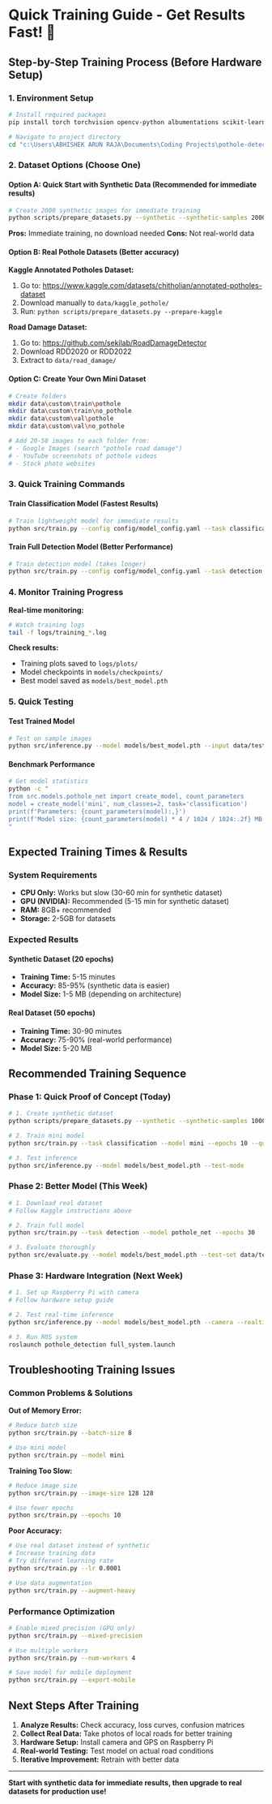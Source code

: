 # Quick Training Guide - Get Results Fast! 🚀

## Step-by-Step Training Process (Before Hardware Setup)

### 1. Environment Setup
```bash
# Install required packages
pip install torch torchvision opencv-python albumentations scikit-learn matplotlib tqdm requests

# Navigate to project directory
cd "c:\Users\ABHISHEK ARUN RAJA\Documents\Coding Projects\pothole-detection"
```

### 2. Dataset Options (Choose One)

#### Option A: Quick Start with Synthetic Data (Recommended for immediate results)
```bash
# Create 2000 synthetic images for immediate training
python scripts/prepare_datasets.py --synthetic --synthetic-samples 2000
```
**Pros:** Immediate training, no download needed
**Cons:** Not real-world data

#### Option B: Real Pothole Datasets (Better accuracy)

**Kaggle Annotated Potholes Dataset:**
1. Go to: https://www.kaggle.com/datasets/chitholian/annotated-potholes-dataset
2. Download manually to `data/kaggle_pothole/`
3. Run: `python scripts/prepare_datasets.py --prepare-kaggle`

**Road Damage Dataset:**
1. Go to: https://github.com/sekilab/RoadDamageDetector
2. Download RDD2020 or RDD2022
3. Extract to `data/road_damage/`

#### Option C: Create Your Own Mini Dataset
```bash
# Create folders
mkdir data\custom\train\pothole
mkdir data\custom\train\no_pothole
mkdir data\custom\val\pothole
mkdir data\custom\val\no_pothole

# Add 20-50 images to each folder from:
# - Google Images (search "pothole road damage")
# - YouTube screenshots of pothole videos
# - Stock photo websites
```

### 3. Quick Training Commands

#### Train Classification Model (Fastest Results)
```bash
# Train lightweight model for immediate results
python src/train.py --config config/model_config.yaml --task classification --model mini --epochs 20 --batch-size 32 --lr 0.001
```

#### Train Full Detection Model (Better Performance)
```bash
# Train detection model (takes longer)
python src/train.py --config config/model_config.yaml --task detection --model pothole_net --epochs 50 --batch-size 16 --lr 0.0005
```

### 4. Monitor Training Progress

**Real-time monitoring:**
```bash
# Watch training logs
tail -f logs/training_*.log
```

**Check results:**
- Training plots saved to `logs/plots/`
- Model checkpoints in `models/checkpoints/`
- Best model saved as `models/best_model.pth`

### 5. Quick Testing

#### Test Trained Model
```bash
# Test on sample images
python src/inference.py --model models/best_model.pth --input data/test_images/ --output results/
```

#### Benchmark Performance
```bash
# Get model statistics
python -c "
from src.models.pothole_net import create_model, count_parameters
model = create_model('mini', num_classes=2, task='classification')
print(f'Parameters: {count_parameters(model):,}')
print(f'Model size: {count_parameters(model) * 4 / 1024 / 1024:.2f} MB')
"
```

## Expected Training Times & Results

### System Requirements
- **CPU Only:** Works but slow (30-60 min for synthetic dataset)
- **GPU (NVIDIA):** Recommended (5-15 min for synthetic dataset)
- **RAM:** 8GB+ recommended
- **Storage:** 2-5GB for datasets

### Expected Results

#### Synthetic Dataset (20 epochs)
- **Training Time:** 5-15 minutes
- **Accuracy:** 85-95% (synthetic data is easier)
- **Model Size:** 1-5 MB (depending on architecture)

#### Real Dataset (50 epochs)
- **Training Time:** 30-90 minutes
- **Accuracy:** 75-90% (real-world performance)
- **Model Size:** 5-20 MB

## Recommended Training Sequence

### Phase 1: Quick Proof of Concept (Today)
```bash
# 1. Create synthetic dataset
python scripts/prepare_datasets.py --synthetic --synthetic-samples 1000

# 2. Train mini model
python src/train.py --task classification --model mini --epochs 10 --quick-test

# 3. Test inference
python src/inference.py --model models/best_model.pth --test-mode
```

### Phase 2: Better Model (This Week)
```bash
# 1. Download real dataset
# Follow Kaggle instructions above

# 2. Train full model
python src/train.py --task detection --model pothole_net --epochs 30

# 3. Evaluate thoroughly
python src/evaluate.py --model models/best_model.pth --test-set data/test/
```

### Phase 3: Hardware Integration (Next Week)
```bash
# 1. Set up Raspberry Pi with camera
# Follow hardware setup guide

# 2. Test real-time inference
python src/inference.py --model models/best_model.pth --camera --realtime

# 3. Run ROS system
roslaunch pothole_detection full_system.launch
```

## Troubleshooting Training Issues

### Common Problems & Solutions

**Out of Memory Error:**
```bash
# Reduce batch size
python src/train.py --batch-size 8

# Use mini model
python src/train.py --model mini
```

**Training Too Slow:**
```bash
# Reduce image size
python src/train.py --image-size 128 128

# Use fewer epochs
python src/train.py --epochs 10
```

**Poor Accuracy:**
```bash
# Use real dataset instead of synthetic
# Increase training data
# Try different learning rate
python src/train.py --lr 0.0001

# Use data augmentation
python src/train.py --augment-heavy
```

### Performance Optimization
```bash
# Enable mixed precision (GPU only)
python src/train.py --mixed-precision

# Use multiple workers
python src/train.py --num-workers 4

# Save model for mobile deployment
python src/train.py --export-mobile
```

## Next Steps After Training

1. **Analyze Results:** Check accuracy, loss curves, confusion matrices
2. **Collect Real Data:** Take photos of local roads for better training
3. **Hardware Setup:** Install camera and GPS on Raspberry Pi
4. **Real-world Testing:** Test model on actual road conditions
5. **Iterative Improvement:** Retrain with better data

---

**Start with synthetic data for immediate results, then upgrade to real datasets for production use!**